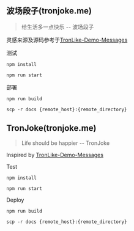 ## 波场段子(tronjoke.me) 

> 给生活多一点快乐 -- 波场段子

灵感来源及源码参考于[TronLike-Demo-Messages](https://tronwatch.github.io/TronLink-Demo-Messages/)

测试

```
npm install

npm run start
```

部署

```
npm run build

scp -r docs {remote_host}:{remote_directory}
```

## TronJoke(tronjoke.me)

> Life should be happier -- TronJoke

Inspired by [TronLike-Demo-Messages](https://tronwatch.github.io/TronLink-Demo-Messages/)

Test

```
npm install

npm run start
```

Deploy

```
npm run build

scp -r docs {remote_host}:{remote_directory}
```
